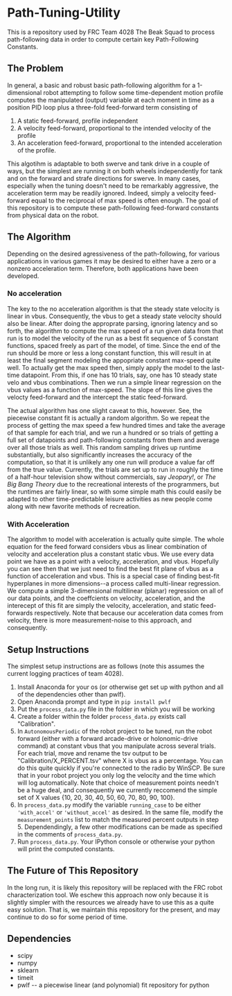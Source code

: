 # Path-Tuning-Utility

This is a repository used by FRC Team 4028 The Beak Squad to process path-following data in order to compute certain key Path-Following Constants. 

## The Problem

In general, a basic and robust basic path-following algorithm for a 1-dimensional robot attempting to follow some time-dependent motion profile computes the manipulated (output) variable at each moment in time as a position PID loop plus a three-fold feed-forward term consisting of 

1. A static feed-forward, profile independent
2. A velocity feed-forward, proportional to the intended velocity of the profile
3. An acceleration feed-forward, proportional to the intended acceleration of the profile.

This algotihm is adaptable to both swerve and tank drive in a couple of ways, but the simplest are running it on both wheels independently for tank and on the forward and strafe directions for swerve. In many cases, especially when the tuning doesn't need to be remarkably aggressive, the acceleration term may be readily ignored. Indeed, simply a velocity feed-forward equal to the reciprocal of max speed is often enough. The goal of this repository is to compute these path-following feed-forward constants from physical data on the robot. 

## The Algorithm

Depending on the desired agressiveness of the path-following, for various applications in various games it may be desired to either have a zero or a nonzero acceleration term. Therefore, both applications have been developed. 

### No acceleration

The key to the no acceleration algorithm is that the steady state velocity is linear in vbus. Consequently, the vbus to get a steady state velocity should also be linear. After doing the approprate parsing, ignoring latency and so forth, the algorithm to compute the max speed of a run given data from that run is to model the velocity of the run as a best fit sequence of 5 constant functions, spaced freely as part of the model, of time. Since the end of the run should be more or less a long constant function, this will result in at least the final segment modeling the appopriate constant max-speed quite well. To actually get the max speed then, simply apply the model to the last-time datapoint. From this, if one has 10 trials, say, one has 10 steady state velo and vbus combinations. Then we run a simple linear regression on the vbus values as a function of max-speed. The slope of this line gives the velocty feed-forward and the intercept the static feed-forward. 

The actual algorithm has one slight caveat to this, however. See, the piecewise constant fit is actually a random algorithm. So we repeat the process of getting the max speed a few hundred times and take the average of that sample for each trial, and we run a hundred or so trials of getting a full set of datapoints and path-following constants from them and average over all those trials as well. This random sampling drives up runtime substantially, but also significantly increases the accuracy of the computation, so that it is unlikely any one run will produce a value far off from the true value. Currently, the trials are set up to run in roughly the time of a half-hour television show without commercials, say *Jeopary!*, or *The Big Bang Theory* due to the recreational interests of the programmers, but the runtimes are fairly linear, so with some simple math this could easily be adapted to other time-predictable leisure activities as new people come along with new favorite methods of recreation. 

### With Acceleration

The algorithm to model with acceleration is actually quite simple. The whole equation for the feed forward considers vbus as linear combination of velocity and acceleration plus a constant static vbus. We use every data point we have as a point with a velocity, acceleration, and vbus. Hopefully you can see then that we just need to find the best fit plane of vbus as a function of acceleration and vbus. This is a special case of finding best-fit hyperplanes in more dimensions--a process called multi-linear regression. We compute a simple 3-dimensional multilinear (planar) regression on all of our data points, and the coeffcients on velocity, acceleration, and the interecept of this fit are simply the velocity, acceleration, and static feed-forwards respectively. Note that because our acceleration data comes from velocity, there is more measurement-noise to this approach, and consequently. 

## Setup Instructions
The simplest setup instructions are as follows (note this assumes the current logging practices of team 4028). 

1. Install Anaconda for your os (or otherwise get set up with python and all of the dependencies other than pwlf).
2. Open Anaconda prompt and type in `pip install pwlf`
3. Put the `process_data.py` file in the folder in which you will be working
4. Create a folder within the folder `process_data.py` exists call "Calibration". 
  5. In `AutonomousPeriodic` of the robot project to be tuned, run the robot forward (either with a forward arcade-drive or holonomic-drive command) at constant vbus that you manipulate across several trials. For each trial, move and rename the tsv output to be "Calibration/X_PERCENT.tsv" where X is vbus as a percentage. You can do this quite quickly if you're connected to the radio by WinSCP. Be sure that in  your robot project you only log the velocity and the time which will log automatically. Note that choice of measurement points needn't be a huge deal, and consequently we currently reccomend the simple set of X values {10, 20, 30, 40, 50, 60, 70, 80, 90, 100}.
6. In `process_data.py` modify the variable `running_case` to be either `'with_accel'` or `'without_accel'` as desired. In the same file, modify the `measurement_points` list to match the measured percent outputs in step 5. Dependendingly, a few other modifications can be made as specified in the comments of `process_data.py`.
7. Run `process_data.py`. Your IPython console or otherwise your python will print the computed constants. 


## The Future of This Repository
In the long run, it is likely this repository will be replaced with the FRC robot characterization tool. We eschew this approach now only because it is slightly simpler with the resources we already have to use this as a quite easy solution. That is, we maintain this repository for the present, and may continue to do so for some period of time. 


## Dependencies
* scipy
* numpy
* sklearn 
* timeit
* pwlf -- a piecewise linear (and polynomial) fit repository for python
